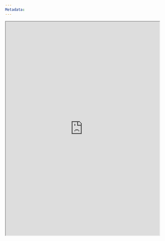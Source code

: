 ```yaml
---
Metadata:
---
```



<iframe
    height = 700
    width = 100%
    padding = 0 0
    margins = 0 0
    src="https://www.dandwiki.com/wiki/5e_SRD:Poisons"></iframe>